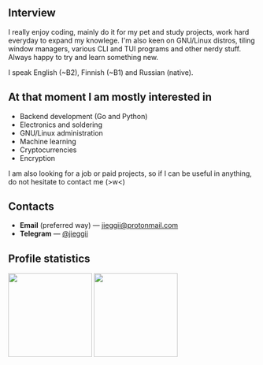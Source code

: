 ## Interview
I really enjoy coding, mainly do it for my pet and study projects, work hard everyday to expand my knowlege.
I'm also keen on GNU/Linux distros, tiling window managers, various CLI and TUI programs and other nerdy stuff.
Always happy to try and learn something new.

I speak English (~B2), Finnish (~B1) and Russian (native).

## At that moment I am mostly interested in
* Backend development (Go and Python)
* Electronics and soldering
* GNU/Linux administration
* Machine learning
* Cryptocurrencies
* Encryption



I am also looking for a job or paid projects, so if I can be useful in anything, do not hesitate to contact me (>w<)

## Contacts
* **Email** (preferred way) — [jieggii@protonmail.com](mailto:jieggii@protonmail.com)
* **Telegram** — [@jieggii](https://t.me/jieggii)

## Profile statistics
<p align="left">
<img style="height: 170px;" src="https://github-readme-stats.vercel.app/api?username=jieggii&show_icons=true&hide_rank=true&include_all_commits=true&count_private=true&custom_title=Short%20overview:&disable_animations=true" />
<img style="height: 170px;" src="https://github-readme-stats.vercel.app/api/top-langs/?username=jieggii&layout=compact&custom_title=Most%20used%20languages:&langs_count=7" />
</p>

